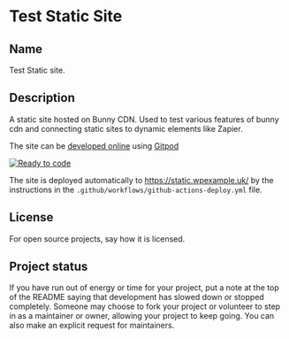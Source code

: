 # Test Static Site

## Name
Test Static site.

## Description
A static site hosted on Bunny CDN. Used to test various features of bunny cdn and connecting static sites to dynamic elements like Zapier.

The site can be [developed online](https://gitpod.io/#https://github.com/mikelittle/static-example) using [Gitpod](https://gitpod.io/)

[![Ready to code ][1]][2]

The site is deployed automatically to https://static.wpexample.uk/ by the instructions in the `.github/workflows/github-actions-deploy.yml` file.

## License
For open source projects, say how it is licensed.

## Project status
If you have run out of energy or time for your project, put a note at the top of the README saying that development has slowed down or stopped completely. Someone may choose to fork your project or volunteer to step in as a maintainer or owner, allowing your project to keep going. You can also make an explicit request for maintainers.

[1]:  https://gitpod.io/button/open-in-gitpod.svg
[2]:  https://gitpod.io/#https://github.com/mikelittle/static-example "Open in GitPod"

